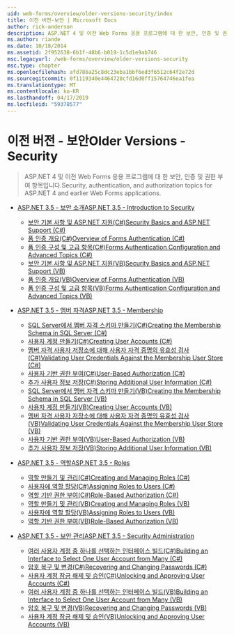 ```yaml
---
uid: web-forms/overview/older-versions-security/index
title: 이전 버전-보안 | Microsoft Docs
author: rick-anderson
description: ASP.NET 4 및 이전 Web Forms 응용 프로그램에 대 한 보안, 인증 및 권한 부여 항목입니다.
ms.author: riande
ms.date: 10/18/2014
ms.assetid: 2f952638-6b1f-48b6-b019-1c5d1e9ab746
msc.legacyurl: /web-forms/overview/older-versions-security
msc.type: chapter
ms.openlocfilehash: afd786a25c8dc23eba1bbf6ed3f6512c64f2e72d
ms.sourcegitcommit: 0f1119340e4464720cfd16d0ff15764746ea1fea
ms.translationtype: MT
ms.contentlocale: ko-KR
ms.lasthandoff: 04/17/2019
ms.locfileid: "59378577"
---
```

# <a name="older-versions---security"></a><span data-ttu-id="f5091-103">이전 버전 - 보안</span><span class="sxs-lookup"><span data-stu-id="f5091-103">Older Versions - Security</span></span>

> <span data-ttu-id="f5091-104">ASP.NET 4 및 이전 Web Forms 응용 프로그램에 대 한 보안, 인증 및 권한 부여 항목입니다.</span><span class="sxs-lookup"><span data-stu-id="f5091-104">Security, authentication, and authorization topics for ASP.NET 4 and earlier Web Forms applications.</span></span>


- [<span data-ttu-id="f5091-105">ASP.NET 3.5 - 보안 소개</span><span class="sxs-lookup"><span data-stu-id="f5091-105">ASP.NET 3.5 - Introduction to Security</span></span>](introduction/index.md)

    - [<span data-ttu-id="f5091-106">보안 기본 사항 및 ASP.NET 지원(C#)</span><span class="sxs-lookup"><span data-stu-id="f5091-106">Security Basics and ASP.NET Support (C#)</span></span>](introduction/security-basics-and-asp-net-support-cs.md)
    - [<span data-ttu-id="f5091-107">폼 인증 개요(C#)</span><span class="sxs-lookup"><span data-stu-id="f5091-107">Overview of Forms Authentication (C#)</span></span>](introduction/an-overview-of-forms-authentication-cs.md)
    - [<span data-ttu-id="f5091-108">폼 인증 구성 및 고급 항목(C#)</span><span class="sxs-lookup"><span data-stu-id="f5091-108">Forms Authentication Configuration and Advanced Topics (C#)</span></span>](introduction/forms-authentication-configuration-and-advanced-topics-cs.md)
    - [<span data-ttu-id="f5091-109">보안 기본 사항 및 ASP.NET 지원(VB)</span><span class="sxs-lookup"><span data-stu-id="f5091-109">Security Basics and ASP.NET Support (VB)</span></span>](introduction/security-basics-and-asp-net-support-vb.md)
    - [<span data-ttu-id="f5091-110">폼 인증 개요(VB)</span><span class="sxs-lookup"><span data-stu-id="f5091-110">Overview of Forms Authentication (VB)</span></span>](introduction/an-overview-of-forms-authentication-vb.md)
    - [<span data-ttu-id="f5091-111">폼 인증 구성 및 고급 항목(VB)</span><span class="sxs-lookup"><span data-stu-id="f5091-111">Forms Authentication Configuration and Advanced Topics (VB)</span></span>](introduction/forms-authentication-configuration-and-advanced-topics-vb.md)
- [<span data-ttu-id="f5091-112">ASP.NET 3.5 - 멤버 자격</span><span class="sxs-lookup"><span data-stu-id="f5091-112">ASP.NET 3.5 - Membership</span></span>](membership/index.md)

    - [<span data-ttu-id="f5091-113">SQL Server에서 멤버 자격 스키마 만들기(C#)</span><span class="sxs-lookup"><span data-stu-id="f5091-113">Creating the Membership Schema in SQL Server (C#)</span></span>](membership/creating-the-membership-schema-in-sql-server-cs.md)
    - [<span data-ttu-id="f5091-114">사용자 계정 만들기(C#)</span><span class="sxs-lookup"><span data-stu-id="f5091-114">Creating User Accounts (C#)</span></span>](membership/creating-user-accounts-cs.md)
    - [<span data-ttu-id="f5091-115">멤버 자격 사용자 저장소에 대해 사용자 자격 증명의 유효성 검사(C#)</span><span class="sxs-lookup"><span data-stu-id="f5091-115">Validating User Credentials Against the Membership User Store (C#)</span></span>](membership/validating-user-credentials-against-the-membership-user-store-cs.md)
    - [<span data-ttu-id="f5091-116">사용자 기반 권한 부여(C#)</span><span class="sxs-lookup"><span data-stu-id="f5091-116">User-Based Authorization (C#)</span></span>](membership/user-based-authorization-cs.md)
    - [<span data-ttu-id="f5091-117">추가 사용자 정보 저장(C#)</span><span class="sxs-lookup"><span data-stu-id="f5091-117">Storing Additional User Information (C#)</span></span>](membership/storing-additional-user-information-cs.md)
    - [<span data-ttu-id="f5091-118">SQL Server에서 멤버 자격 스키마 만들기(VB)</span><span class="sxs-lookup"><span data-stu-id="f5091-118">Creating the Membership Schema in SQL Server (VB)</span></span>](membership/creating-the-membership-schema-in-sql-server-vb.md)
    - [<span data-ttu-id="f5091-119">사용자 계정 만들기(VB)</span><span class="sxs-lookup"><span data-stu-id="f5091-119">Creating User Accounts (VB)</span></span>](membership/creating-user-accounts-vb.md)
    - [<span data-ttu-id="f5091-120">멤버 자격 사용자 저장소에 대해 사용자 자격 증명의 유효성 검사(VB)</span><span class="sxs-lookup"><span data-stu-id="f5091-120">Validating User Credentials Against the Membership User Store (VB)</span></span>](membership/validating-user-credentials-against-the-membership-user-store-vb.md)
    - [<span data-ttu-id="f5091-121">사용자 기반 권한 부여(VB)</span><span class="sxs-lookup"><span data-stu-id="f5091-121">User-Based Authorization (VB)</span></span>](membership/user-based-authorization-vb.md)
    - [<span data-ttu-id="f5091-122">추가 사용자 정보 저장(VB)</span><span class="sxs-lookup"><span data-stu-id="f5091-122">Storing Additional User Information (VB)</span></span>](membership/storing-additional-user-information-vb.md)
- [<span data-ttu-id="f5091-123">ASP.NET 3.5 - 역할</span><span class="sxs-lookup"><span data-stu-id="f5091-123">ASP.NET 3.5 - Roles</span></span>](roles/index.md)

    - [<span data-ttu-id="f5091-124">역할 만들기 및 관리(C#)</span><span class="sxs-lookup"><span data-stu-id="f5091-124">Creating and Managing Roles (C#)</span></span>](roles/creating-and-managing-roles-cs.md)
    - [<span data-ttu-id="f5091-125">사용자에 역할 할당(C#)</span><span class="sxs-lookup"><span data-stu-id="f5091-125">Assigning Roles to Users (C#)</span></span>](roles/assigning-roles-to-users-cs.md)
    - [<span data-ttu-id="f5091-126">역할 기반 권한 부여(C#)</span><span class="sxs-lookup"><span data-stu-id="f5091-126">Role-Based Authorization (C#)</span></span>](roles/role-based-authorization-cs.md)
    - [<span data-ttu-id="f5091-127">역할 만들기 및 관리(VB)</span><span class="sxs-lookup"><span data-stu-id="f5091-127">Creating and Managing Roles (VB)</span></span>](roles/creating-and-managing-roles-vb.md)
    - [<span data-ttu-id="f5091-128">사용자에 역할 할당(VB)</span><span class="sxs-lookup"><span data-stu-id="f5091-128">Assigning Roles to Users (VB)</span></span>](roles/assigning-roles-to-users-vb.md)
    - [<span data-ttu-id="f5091-129">역할 기반 권한 부여(VB)</span><span class="sxs-lookup"><span data-stu-id="f5091-129">Role-Based Authorization (VB)</span></span>](roles/role-based-authorization-vb.md)
- [<span data-ttu-id="f5091-130">ASP.NET 3.5 - 보안 관리</span><span class="sxs-lookup"><span data-stu-id="f5091-130">ASP.NET 3.5 - Security Administration</span></span>](admin/index.md)

    - [<span data-ttu-id="f5091-131">여러 사용자 계정 중 하나를 선택하는 인터페이스 빌드(C#)</span><span class="sxs-lookup"><span data-stu-id="f5091-131">Building an Interface to Select One User Account from Many (C#)</span></span>](admin/building-an-interface-to-select-one-user-account-from-many-cs.md)
    - [<span data-ttu-id="f5091-132">암호 복구 및 변경(C#)</span><span class="sxs-lookup"><span data-stu-id="f5091-132">Recovering and Changing Passwords (C#)</span></span>](admin/recovering-and-changing-passwords-cs.md)
    - [<span data-ttu-id="f5091-133">사용자 계정 잠금 해제 및 승인(C#)</span><span class="sxs-lookup"><span data-stu-id="f5091-133">Unlocking and Approving User Accounts (C#)</span></span>](admin/unlocking-and-approving-user-accounts-cs.md)
    - [<span data-ttu-id="f5091-134">여러 사용자 계정 중 하나를 선택하는 인터페이스 빌드(VB)</span><span class="sxs-lookup"><span data-stu-id="f5091-134">Building an Interface to Select One User Account from Many (VB)</span></span>](admin/building-an-interface-to-select-one-user-account-from-many-vb.md)
    - [<span data-ttu-id="f5091-135">암호 복구 및 변경(VB)</span><span class="sxs-lookup"><span data-stu-id="f5091-135">Recovering and Changing Passwords (VB)</span></span>](admin/recovering-and-changing-passwords-vb.md)
    - [<span data-ttu-id="f5091-136">사용자 계정 잠금 해제 및 승인(VB)</span><span class="sxs-lookup"><span data-stu-id="f5091-136">Unlocking and Approving User Accounts (VB)</span></span>](admin/unlocking-and-approving-user-accounts-vb.md)
